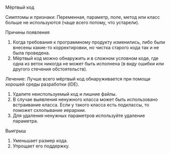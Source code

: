 Мёртвый код

Симптомы и признаки: Переменная, параметр, поле, метод или класс больше не используются (чаще всего потому, что устарели).

Причины появления

1. Когда требования к программному продукту изменились, либо были внесены какие-то корректировки, но чистка старого кода так и не была проведена.
2. Мёртвый код можно обнаружить и в сложном условном коде, где одна из веток никогда не может быть исполнена (в виду ошибки или другого стечения обстоятельств).

Лечение: Лучше всего мёртвый код обнаруживается при помощи хорошей среды разработки (IDE).

1. Удалите неиспользуемый код и лишние файлы.
2. В случае выявления ненужного класса может быть использовано встраивание класса. Если у такого класса есть подклассы, то поможет схлопывание иерархии.
3. Для удаления ненужных параметров используйте удаление параметра.

Выигрыш

1. Уменьшает размер кода.
2. Упрощает его поддержку.

